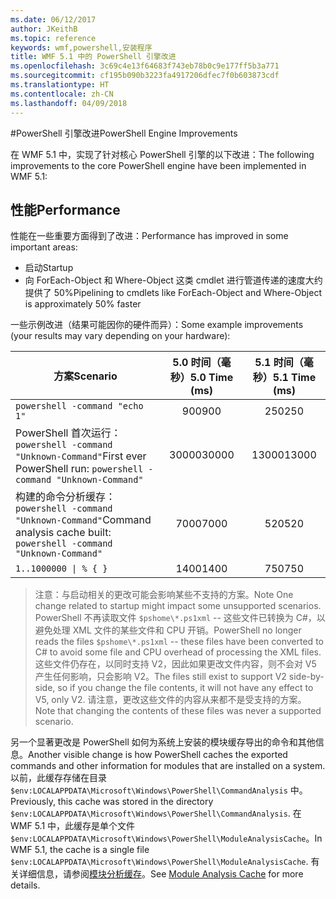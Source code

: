 ```yaml
---
ms.date: 06/12/2017
author: JKeithB
ms.topic: reference
keywords: wmf,powershell,安装程序
title: WMF 5.1 中的 PowerShell 引擎改进
ms.openlocfilehash: 3c69c4e13f64683f743eb78b0c9e177ff5b3a771
ms.sourcegitcommit: cf195b090b3223fa4917206dfec7f0b603873cdf
ms.translationtype: HT
ms.contentlocale: zh-CN
ms.lasthandoff: 04/09/2018
---
```

#<a name="powershell-engine-improvements"></a><span data-ttu-id="ff748-103">PowerShell 引擎改进</span><span class="sxs-lookup"><span data-stu-id="ff748-103">PowerShell Engine Improvements</span></span>

<span data-ttu-id="ff748-104">在 WMF 5.1 中，实现了针对核心 PowerShell 引擎的以下改进：</span><span class="sxs-lookup"><span data-stu-id="ff748-104">The following improvements to the core PowerShell engine have been implemented in WMF 5.1:</span></span>


## <a name="performance"></a><span data-ttu-id="ff748-105">性能</span><span class="sxs-lookup"><span data-stu-id="ff748-105">Performance</span></span> ##

<span data-ttu-id="ff748-106">性能在一些重要方面得到了改进：</span><span class="sxs-lookup"><span data-stu-id="ff748-106">Performance has improved in some important areas:</span></span>

- <span data-ttu-id="ff748-107">启动</span><span class="sxs-lookup"><span data-stu-id="ff748-107">Startup</span></span>
- <span data-ttu-id="ff748-108">向 ForEach-Object 和 Where-Object 这类 cmdlet 进行管道传递的速度大约提供了 50%</span><span class="sxs-lookup"><span data-stu-id="ff748-108">Pipelining to cmdlets like ForEach-Object and Where-Object is approximately 50% faster</span></span>

<span data-ttu-id="ff748-109">一些示例改进（结果可能因你的硬件而异）：</span><span class="sxs-lookup"><span data-stu-id="ff748-109">Some example improvements (your results may vary depending on your hardware):</span></span>

| <span data-ttu-id="ff748-110">方案</span><span class="sxs-lookup"><span data-stu-id="ff748-110">Scenario</span></span> | <span data-ttu-id="ff748-111">5.0 时间（毫秒）</span><span class="sxs-lookup"><span data-stu-id="ff748-111">5.0 Time (ms)</span></span> | <span data-ttu-id="ff748-112">5.1 时间（毫秒）</span><span class="sxs-lookup"><span data-stu-id="ff748-112">5.1 Time (ms)</span></span> |
| -------- | :---------------: | :---------------: |
| `powershell -command "echo 1"` | <span data-ttu-id="ff748-113">900</span><span class="sxs-lookup"><span data-stu-id="ff748-113">900</span></span> | <span data-ttu-id="ff748-114">250</span><span class="sxs-lookup"><span data-stu-id="ff748-114">250</span></span> |
| <span data-ttu-id="ff748-115">PowerShell 首次运行：`powershell -command "Unknown-Command"`</span><span class="sxs-lookup"><span data-stu-id="ff748-115">First ever PowerShell run: `powershell -command "Unknown-Command"`</span></span> | <span data-ttu-id="ff748-116">30000</span><span class="sxs-lookup"><span data-stu-id="ff748-116">30000</span></span> | <span data-ttu-id="ff748-117">13000</span><span class="sxs-lookup"><span data-stu-id="ff748-117">13000</span></span> |
| <span data-ttu-id="ff748-118">构建的命令分析缓存：`powershell -command "Unknown-Command"`</span><span class="sxs-lookup"><span data-stu-id="ff748-118">Command analysis cache built: `powershell -command "Unknown-Command"`</span></span> | <span data-ttu-id="ff748-119">7000</span><span class="sxs-lookup"><span data-stu-id="ff748-119">7000</span></span> | <span data-ttu-id="ff748-120">520</span><span class="sxs-lookup"><span data-stu-id="ff748-120">520</span></span> |
| <code>1..1000000 &#124; % { }</code> | <span data-ttu-id="ff748-121">1400</span><span class="sxs-lookup"><span data-stu-id="ff748-121">1400</span></span> | <span data-ttu-id="ff748-122">750</span><span class="sxs-lookup"><span data-stu-id="ff748-122">750</span></span> |

> <span data-ttu-id="ff748-123">注意：与启动相关的更改可能会影响某些不支持的方案。</span><span class="sxs-lookup"><span data-stu-id="ff748-123">Note One change related to startup might impact some unsupported scenarios.</span></span>
> <span data-ttu-id="ff748-124">PowerShell 不再读取文件 `$pshome\*.ps1xml` -- 这些文件已转换为 C#，以避免处理 XML 文件的某些文件和 CPU 开销。</span><span class="sxs-lookup"><span data-stu-id="ff748-124">PowerShell no longer reads the files `$pshome\*.ps1xml` -- these files have been converted to C# to avoid some file and CPU overhead of processing the XML files.</span></span>
<span data-ttu-id="ff748-125">这些文件仍存在，以同时支持 V2，因此如果更改文件内容，则不会对 V5 产生任何影响，只会影响 V2。</span><span class="sxs-lookup"><span data-stu-id="ff748-125">The files still exist to support V2 side-by-side, so if you change the file contents, it will not have any effect to V5, only V2.</span></span>
<span data-ttu-id="ff748-126">请注意，更改这些文件的内容从来都不是受支持的方案。</span><span class="sxs-lookup"><span data-stu-id="ff748-126">Note that changing the contents of these files was never a supported scenario.</span></span>

<span data-ttu-id="ff748-127">另一个显著更改是 PowerShell 如何为系统上安装的模块缓存导出的命令和其他信息。</span><span class="sxs-lookup"><span data-stu-id="ff748-127">Another visible change is how PowerShell caches the exported commands and other information for modules that are installed on a system.</span></span>
<span data-ttu-id="ff748-128">以前，此缓存存储在目录 `$env:LOCALAPPDATA\Microsoft\Windows\PowerShell\CommandAnalysis` 中。</span><span class="sxs-lookup"><span data-stu-id="ff748-128">Previously, this cache was stored in the directory `$env:LOCALAPPDATA\Microsoft\Windows\PowerShell\CommandAnalysis`.</span></span>
<span data-ttu-id="ff748-129">在 WMF 5.1 中，此缓存是单个文件 `$env:LOCALAPPDATA\Microsoft\Windows\PowerShell\ModuleAnalysisCache`。</span><span class="sxs-lookup"><span data-stu-id="ff748-129">In WMF 5.1, the cache is a single file `$env:LOCALAPPDATA\Microsoft\Windows\PowerShell\ModuleAnalysisCache`.</span></span>
<span data-ttu-id="ff748-130">有关详细信息，请参阅[模块分析缓存](scenarios-features.md#module-analysis-cache)。</span><span class="sxs-lookup"><span data-stu-id="ff748-130">See [Module Analysis Cache](scenarios-features.md#module-analysis-cache) for more details.</span></span>